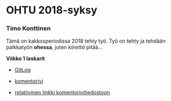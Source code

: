 # OHTU 2018-syksy
### Timo Konttinen
Tämä on kakkosperiodissa 2018 tehty työ.
Työ on tehty ja tehdään palkkatyön **ohessa**, joten *kiirettä* pitää...

**Viikko 1 laskarit**

  -  [GitLog](https://github.com/TimoKonttinen/ot-harjoitustyo/blob/master/laskarit/viikko1/gitlog.txt)
  
  -  [komentorivi](https://github.com/TimoKonttinen/ot-harjoitustyo/blob/master/laskarit/viikko1/komentorivi.txt)
  
  -  [relatiivinen linkki komentorivitiedostoon](/laskarit/viikko1/komentorivi.txt)
